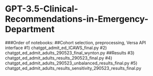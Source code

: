 # GPT-3.5-Clinical-Recommendations-in-Emergency-Department

###Order of notebooks:
##Cohort selection, preprocessing, Versa API interface
#1) chatgpt_admit_ed_ICAWS_final.py
#2) chatgpt_ed_admit_adults_290523_final_wynton.py
##Results
#3) chatgpt_ed_admit_adults_results_290523_final.py
#4) chatgpt_ed_admit_adults_290523_unbalanced_results_final.py
#5) chatgpt_ed_admit_adults_results_sensitivity_290523_results_final.py
